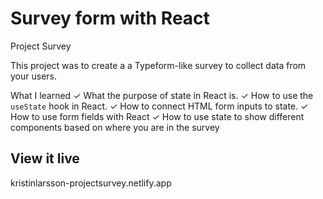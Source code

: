 # Survey form with React

Project Survey

This project was to create a a Typeform-like survey to collect data from your users.

What I learned
✓ What the purpose of state in React is.
✓ How to use the `useState` hook in React.
✓ How to connect HTML form inputs to state.
✓ How to use form fields with React
✓ How to use state to show different components based on where you are in the survey

## View it live

kristinlarsson-projectsurvey.netlify.app
